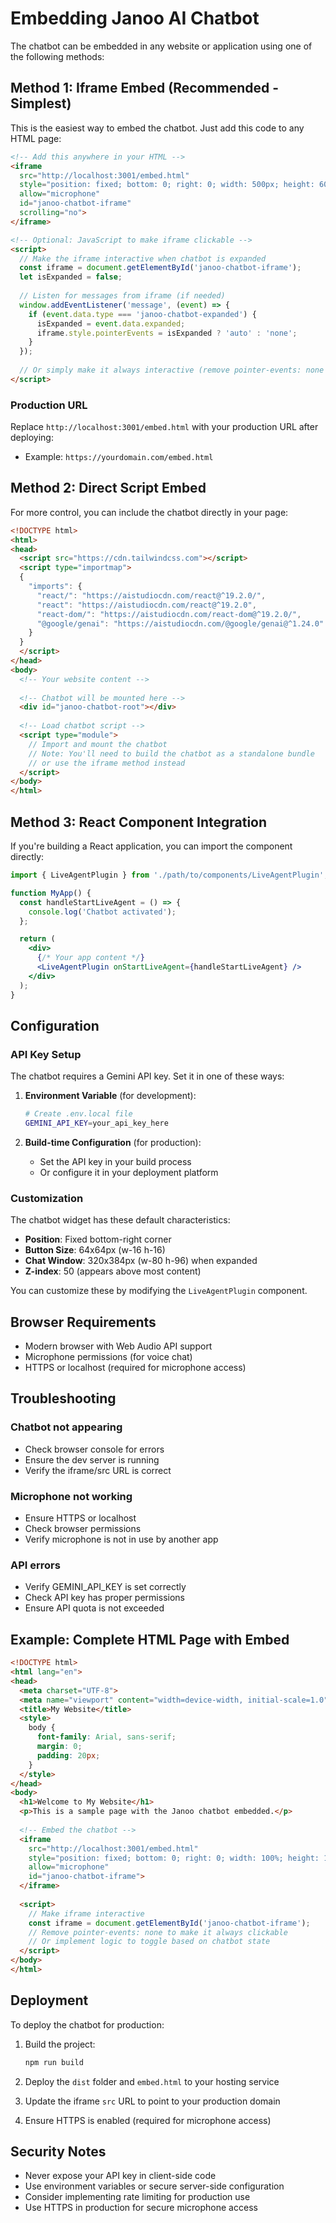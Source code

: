 # Embedding Janoo AI Chatbot

The chatbot can be embedded in any website or application using one of the following methods:

## Method 1: Iframe Embed (Recommended - Simplest)

This is the easiest way to embed the chatbot. Just add this code to any HTML page:

```html
<!-- Add this anywhere in your HTML -->
<iframe 
  src="http://localhost:3001/embed.html" 
  style="position: fixed; bottom: 0; right: 0; width: 500px; height: 600px; border: none; z-index: 9999; pointer-events: auto; background: transparent; overflow: visible;"
  allow="microphone"
  id="janoo-chatbot-iframe"
  scrolling="no">
</iframe>

<!-- Optional: JavaScript to make iframe clickable -->
<script>
  // Make the iframe interactive when chatbot is expanded
  const iframe = document.getElementById('janoo-chatbot-iframe');
  let isExpanded = false;
  
  // Listen for messages from iframe (if needed)
  window.addEventListener('message', (event) => {
    if (event.data.type === 'janoo-chatbot-expanded') {
      isExpanded = event.data.expanded;
      iframe.style.pointerEvents = isExpanded ? 'auto' : 'none';
    }
  });
  
  // Or simply make it always interactive (remove pointer-events: none from style)
</script>
```

### Production URL
Replace `http://localhost:3001/embed.html` with your production URL after deploying:
- Example: `https://yourdomain.com/embed.html`

## Method 2: Direct Script Embed

For more control, you can include the chatbot directly in your page:

```html
<!DOCTYPE html>
<html>
<head>
  <script src="https://cdn.tailwindcss.com"></script>
  <script type="importmap">
  {
    "imports": {
      "react/": "https://aistudiocdn.com/react@^19.2.0/",
      "react": "https://aistudiocdn.com/react@^19.2.0",
      "react-dom/": "https://aistudiocdn.com/react-dom@^19.2.0/",
      "@google/genai": "https://aistudiocdn.com/@google/genai@^1.24.0"
    }
  }
  </script>
</head>
<body>
  <!-- Your website content -->
  
  <!-- Chatbot will be mounted here -->
  <div id="janoo-chatbot-root"></div>
  
  <!-- Load chatbot script -->
  <script type="module">
    // Import and mount the chatbot
    // Note: You'll need to build the chatbot as a standalone bundle
    // or use the iframe method instead
  </script>
</body>
</html>
```

## Method 3: React Component Integration

If you're building a React application, you can import the component directly:

```jsx
import { LiveAgentPlugin } from './path/to/components/LiveAgentPlugin';

function MyApp() {
  const handleStartLiveAgent = () => {
    console.log('Chatbot activated');
  };

  return (
    <div>
      {/* Your app content */}
      <LiveAgentPlugin onStartLiveAgent={handleStartLiveAgent} />
    </div>
  );
}
```

## Configuration

### API Key Setup
The chatbot requires a Gemini API key. Set it in one of these ways:

1. **Environment Variable** (for development):
   ```bash
   # Create .env.local file
   GEMINI_API_KEY=your_api_key_here
   ```

2. **Build-time Configuration** (for production):
   - Set the API key in your build process
   - Or configure it in your deployment platform

### Customization

The chatbot widget has these default characteristics:
- **Position**: Fixed bottom-right corner
- **Button Size**: 64x64px (w-16 h-16)
- **Chat Window**: 320x384px (w-80 h-96) when expanded
- **Z-index**: 50 (appears above most content)

You can customize these by modifying the `LiveAgentPlugin` component.

## Browser Requirements

- Modern browser with Web Audio API support
- Microphone permissions (for voice chat)
- HTTPS or localhost (required for microphone access)

## Troubleshooting

### Chatbot not appearing
- Check browser console for errors
- Ensure the dev server is running
- Verify the iframe/src URL is correct

### Microphone not working
- Ensure HTTPS or localhost
- Check browser permissions
- Verify microphone is not in use by another app

### API errors
- Verify GEMINI_API_KEY is set correctly
- Check API key has proper permissions
- Ensure API quota is not exceeded

## Example: Complete HTML Page with Embed

```html
<!DOCTYPE html>
<html lang="en">
<head>
  <meta charset="UTF-8">
  <meta name="viewport" content="width=device-width, initial-scale=1.0">
  <title>My Website</title>
  <style>
    body {
      font-family: Arial, sans-serif;
      margin: 0;
      padding: 20px;
    }
  </style>
</head>
<body>
  <h1>Welcome to My Website</h1>
  <p>This is a sample page with the Janoo chatbot embedded.</p>
  
  <!-- Embed the chatbot -->
  <iframe 
    src="http://localhost:3001/embed.html" 
    style="position: fixed; bottom: 0; right: 0; width: 100%; height: 100%; border: none; z-index: 9999; pointer-events: none;"
    allow="microphone"
    id="janoo-chatbot-iframe">
  </iframe>
  
  <script>
    // Make iframe interactive
    const iframe = document.getElementById('janoo-chatbot-iframe');
    // Remove pointer-events: none to make it always clickable
    // Or implement logic to toggle based on chatbot state
  </script>
</body>
</html>
```

## Deployment

To deploy the chatbot for production:

1. Build the project:
   ```bash
   npm run build
   ```

2. Deploy the `dist` folder and `embed.html` to your hosting service

3. Update the iframe `src` URL to point to your production domain

4. Ensure HTTPS is enabled (required for microphone access)

## Security Notes

- Never expose your API key in client-side code
- Use environment variables or secure server-side configuration
- Consider implementing rate limiting for production use
- Use HTTPS in production for secure microphone access

